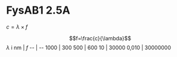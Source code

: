 # FysAB1 2.5A
$c=\lambda\times f$

$$f=\frac{c}{\lambda}$$
$\lambda$ i nm | $f$
-- | --
1000 | 300
500 | 600
10 | 30000
0,010 | 30000000

